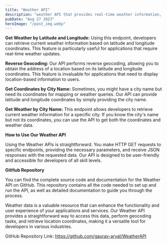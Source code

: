 ```yaml
---
title: "Weather API"
description: "weather API that provides real-time weather information, geocoding services, and coordinates retrieval, enabling developers to easily integrate weather data into their applications and services..."
pubDate: "Aug 27 2023"
heroImage: "/post_img.webp"
---
```


**Get Weather by Latitude and Longitude:** Using this endpoint, developers can retrieve current weather information based on latitude and longitude coordinates. This feature is particularly useful for applications that require real-time weather updates.

**Reverse Geocoding:** Our API performs reverse geocoding, allowing you to obtain the address of a location based on its latitude and longitude coordinates. This feature is invaluable for applications that need to display location-based information to users.

**Get Coordinates by City Name:** Sometimes, you might have a city name but need its coordinates for mapping or weather queries. Our API can provide latitude and longitude coordinates by simply providing the city name.

**Get Weather by City Name:** This endpoint allows developers to retrieve current weather information for a specific city. If you know the city's name but not its coordinates, you can use the API to get both the coordinates and weather data.

**How to Use Our Weather API**

Using the Weather APIs is straightforward. You make HTTP GET requests to specific endpoints, providing the necessary parameters, and receive JSON responses with the requested data. Our API is designed to be user-friendly and accessible for developers of all skill levels.

**GitHub Repository**

You can find the complete source code and documentation for the Weather API on GitHub. This repository contains all the code needed to set up and run the API, as well as detailed documentation to guide you through the process.

Weather data is a valuable resource that can enhance the functionality and user experience of your applications and services. Our Weather API provides a straightforward way to access this data, perform geocoding tasks, and retrieve location coordinates, making it a versatile tool for developers in various industries.

GitHub Repository Link: https://github.com/gaurav-aryal/WeatherAPI